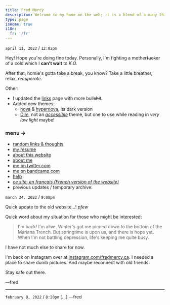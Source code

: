 ```yaml
---
title: Fred Mercy
description: Welcome to my home on the web; it is a blend of a many things. It's a portfolio, a repository of public notes, a way to express myself creatively, a blog, and anything else I want it to be. Feel free to browse and let me know if you need anything, eh? Alright, cool.
type: page
isHome: true
i18n:
  fr: '/fr'
---
```


`april 11, 2022` / `12:02pm`

Hey! Hope you're doing fine today. Personally, I'm fighting a mother~~fuck~~er of a cold which I **can't wait** to *K.O.*

After that, homie's gotta take a break, you know? Take a little breather, relax, *recuperate*.

Other:

* I updated the [links](/links) page with more bull~~shit~~.
* Added new themes:
  * <a href="#theme-nova" data-component="emit" data-event="SET_THEME" data-event-payload="nova" data-transition="none">nova</a> & <a href="#theme-hypernova" data-component="emit" data-event="SET_THEME" data-event-payload="hypernova" data-transition="none">hypernova</a>, its dark version
  * <a href="#theme-dim" data-component="emit" data-event="SET_THEME" data-event-payload="dim" data-transition="none">Dim</a>, not an [*accessible*](https://www.wikiwand.com/en/Web_accessibility) theme, but one to use while reading in *very low light* maybe!

### menu ->

* [random links & thoughts](/links)
* [my resume](/resume)
* [about this website](/about)
* [about me](/about-me)
* [me on twitter.com](https://twitter.com/hexanal)
* [me on bandcamp.com](https://bandcamp.com/hexanal)
* <a href="/help" data-component="emit" data-event="SHOW_BOX_HELP" data-transition="none">help</a>
* *[ce site, en français (French version of the website)](/fr)*
* previous updates / temporary archive:

<div
  data-component="drawer"
  data-label="📁 open archive"
  data-close-label="📂 close archive"
>

`march 24, 2022` / `9:08pm`

Quick update to the old website...! *pfew*

Quick word about my situation for those who might be interested: 

> I'm back! I'm alive.
> Winter's got me pinned down to the bottom of the Mariana Trench.
> But springtime is upon us, and there is hope yet.
> When I'm not battling depression, life's keeping me quite busy.

I have not much else to share for now.

I'm back on Instagram over at [instagram.com/fredmercy.ca](https://instagram.com/fredmercy.ca). I needed a place to share dumb pictures. And maybe reconnect with old friends.

Stay safe out there.

—fred

---

`february 8, 2022` / `8:20pm` [...] —fred

</div>